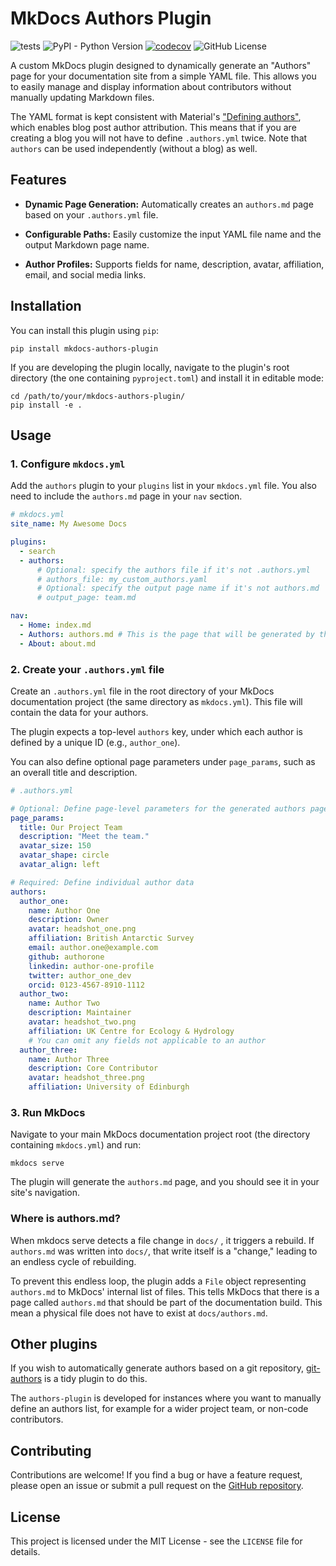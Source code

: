 # MkDocs Authors Plugin
![tests](https://github.com/thomaszwagerman/mkdocs-authors-plugin/actions/workflows/tests.yml/badge.svg)
![PyPI - Python Version](https://img.shields.io/pypi/pyversions/mkdocs-authors-plugin)
[![codecov](https://codecov.io/gh/thomaszwagerman/mkdocs-authors-plugin/graph/badge.svg?token=Q6FAWKRJMK)](https://codecov.io/gh/thomaszwagerman/mkdocs-authors-plugin)
![GitHub License](https://img.shields.io/github/license/thomaszwagerman/mkdocs-authors-plugin)


A custom MkDocs plugin designed to dynamically generate an "Authors" page for your documentation site from a simple YAML file. This allows you to easily manage and display information about contributors without manually updating Markdown files.

The YAML format is kept consistent with Material's ["Defining authors"](https://squidfunk.github.io/mkdocs-material/tutorials/blogs/navigation/#defining-authors), which enables blog post author attribution. This means that if you are
creating a blog you will not have to define `.authors.yml` twice. Note that `authors` can be used
independently (without a blog) as well.

## Features

* **Dynamic Page Generation:** Automatically creates an `authors.md` page based on your `.authors.yml` file.

* **Configurable Paths:** Easily customize the input YAML file name and the output Markdown page name.

* **Author Profiles:** Supports fields for name, description, avatar, affiliation, email, and social media links.

## Installation

You can install this plugin using `pip`:

```
pip install mkdocs-authors-plugin
```

If you are developing the plugin locally, navigate to the plugin's root directory (the one containing `pyproject.toml`) and install it in editable mode:

```shell
cd /path/to/your/mkdocs-authors-plugin/
pip install -e .
```

## Usage

### 1. Configure `mkdocs.yml`

Add the `authors` plugin to your `plugins` list in your `mkdocs.yml` file. You also need to include the `authors.md` page in your `nav` section.

```yml
# mkdocs.yml
site_name: My Awesome Docs

plugins:
  - search
  - authors:
      # Optional: specify the authors file if it's not .authors.yml
      # authors_file: my_custom_authors.yaml
      # Optional: specify the output page name if it's not authors.md
      # output_page: team.md

nav:
  - Home: index.md
  - Authors: authors.md # This is the page that will be generated by the plugin
  - About: about.md
```

### 2. Create your `.authors.yml` file

Create an `.authors.yml` file in the root directory of your MkDocs documentation project (the same directory as `mkdocs.yml`). This file will contain the data for your authors.

The plugin expects a top-level `authors` key, under which each author is defined by a unique ID (e.g., `author_one`).

You can also define optional page parameters under `page_params`, such as an overall title and 
description.

```yml
# .authors.yml

# Optional: Define page-level parameters for the generated authors page
page_params:
  title: Our Project Team
  description: "Meet the team."
  avatar_size: 150           
  avatar_shape: circle      
  avatar_align: left

# Required: Define individual author data
authors:
  author_one:
    name: Author One
    description: Owner
    avatar: headshot_one.png
    affiliation: British Antarctic Survey
    email: author.one@example.com
    github: authorone
    linkedin: author-one-profile
    twitter: author_one_dev
    orcid: 0123-4567-8910-1112
  author_two:
    name: Author Two
    description: Maintainer
    avatar: headshot_two.png
    affiliation: UK Centre for Ecology & Hydrology
    # You can omit any fields not applicable to an author
  author_three:
    name: Author Three
    description: Core Contributor
    avatar: headshot_three.png
    affiliation: University of Edinburgh
```

### 3. Run MkDocs

Navigate to your main MkDocs documentation project root (the directory containing `mkdocs.yml`) and run:

```shell
mkdocs serve
```

The plugin will generate the `authors.md` page, and you should see it in your site's navigation.

### Where is authors.md?
When mkdocs serve detects a file change in `docs/` , it triggers a rebuild. If `authors.md` was
written into `docs/`, that write itself is a "change," leading to an endless cycle of rebuilding.

To prevent this endless loop, the plugin adds a `File` object representing `authors.md` to MkDocs'
internal list of files. This tells MkDocs that there is a page called `authors.md` that should be
part of the documentation build. This mean a physical file does not have to exist at
`docs/authors.md`.

## Other plugins

If you wish to automatically generate authors based on a git repository, [git-authors](https://github.com/timvink/mkdocs-git-authors-plugin) is a tidy plugin to do this.

The `authors-plugin` is developed for instances where you want to manually define an authors list,
for example for a wider project team, or non-code contributors.  

## Contributing

Contributions are welcome! If you find a bug or have a feature request, please open an issue or submit a pull request on the [GitHub repository](https://github.com/thomaszwagerman/mkdocs-authors-plugin).

## License

This project is licensed under the MIT License - see the `LICENSE` file for details.

